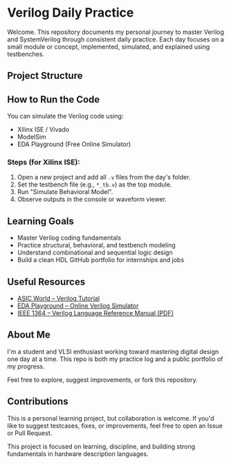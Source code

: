 # Verilog Daily Practice 

Welcome. This repository documents my personal journey to master Verilog and SystemVerilog through consistent daily practice. Each day focuses on a small module or concept, implemented, simulated, and explained using testbenches.

## Project Structure


## How to Run the Code

You can simulate the Verilog code using:

- Xilinx ISE / Vivado
- ModelSim
- EDA Playground (Free Online Simulator)

### Steps (for Xilinx ISE):
1. Open a new project and add all `.v` files from the day's folder.
2. Set the testbench file (e.g., `*_tb.v`) as the top module.
3. Run "Simulate Behavioral Model".
4. Observe outputs in the console or waveform viewer.

## Learning Goals

- Master Verilog coding fundamentals
- Practice structural, behavioral, and testbench modeling
- Understand combinational and sequential logic design
- Build a clean HDL GitHub portfolio for internships and jobs

## Useful Resources

- [ASIC World – Verilog Tutorial](https://www.asic-world.com/verilog/)
- [EDA Playground – Online Verilog Simulator](https://www.edaplayground.com/)
- [IEEE 1364 – Verilog Language Reference Manual (PDF)](https://standards.ieee.org/ieee/1364/)

## About Me

I'm a student and VLSI enthusiast working toward mastering digital design one day at a time. This repo is both my practice log and a public portfolio of my progress.

Feel free to explore, suggest improvements, or fork this repository.

## Contributions

This is a personal learning project, but collaboration is welcome. If you'd like to suggest testcases, fixes, or improvements, feel free to open an Issue or Pull Request.

This project is focused on learning, discipline, and building strong fundamentals in hardware description languages.
